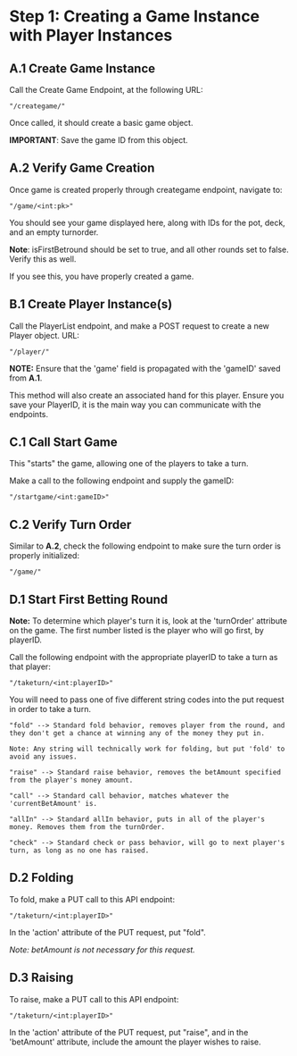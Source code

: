 # Step 1: Creating a Game Instance with Player Instances

## **A.1 Create Game Instance**

Call the Create Game Endpoint, at the following URL:

```"/creategame/"```

Once called, it should create a basic game object. 

**IMPORTANT**: Save the game ID from this object.

## **A.2 Verify Game Creation**

Once game is created properly through creategame endpoint, navigate to:

```"/game/<int:pk>"```

You should see your game displayed here, along with IDs for the pot, deck, and an empty turnorder.

**Note**: isFirstBetround should be set to true, and all other rounds set to false. Verify this as well.

If you see this, you have properly created a game.

## **B.1 Create Player Instance(s)**

Call the PlayerList endpoint, and make a POST request to create a new Player object. URL:

```"/player/"```

**NOTE:** Ensure that the 'game' field is propagated with the 'gameID' saved from **A.1**.

This method will also create an associated hand for this player. Ensure you save your PlayerID, it is the main way you can communicate with the endpoints.

## **C.1 Call Start Game**

This "starts" the game, allowing one of the players to take a turn.

Make a call to the following endpoint and supply the gameID:

```"/startgame/<int:gameID>"```

## **C.2 Verify Turn Order**

Similar to **A.2**, check the following endpoint to make sure the turn order is properly initialized:

```"/game/"```

## **D.1 Start First Betting Round**

**Note:** To determine which player's turn it is, look at the 'turnOrder' attribute on the game. The first number listed is the player who will go first, by playerID.

Call the following endpoint with the appropriate playerID to take a turn as that player:

```"/taketurn/<int:playerID>"```

You will need to pass one of five different string codes into the put request in order to take a turn.

```
"fold" --> Standard fold behavior, removes player from the round, and they don't get a chance at winning any of the money they put in.

Note: Any string will technically work for folding, but put 'fold' to avoid any issues.

"raise" --> Standard raise behavior, removes the betAmount specified from the player's money amount. 

"call" --> Standard call behavior, matches whatever the 'currentBetAmount' is. 

"allIn" --> Standard allIn behavior, puts in all of the player's money. Removes them from the turnOrder.

"check" --> Standard check or pass behavior, will go to next player's turn, as long as no one has raised.

```

## **D.2 Folding**

To fold, make a PUT call to this API endpoint:

```"/taketurn/<int:playerID>"```

In the 'action' attribute of the PUT request, put "fold".

*Note: betAmount is not necessary for this request.*

## **D.3 Raising**

To raise, make a PUT call to this API endpoint:

```"/taketurn/<int:playerID>"```

In the 'action' attribute of the PUT request, put "raise", and in the 'betAmount' attribute, include the amount the player wishes to raise.